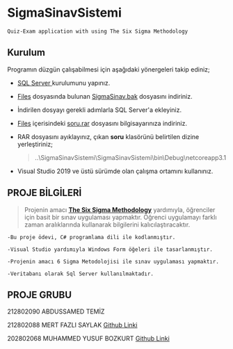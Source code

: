 # SigmaSinavSistemi
    Quiz-Exam application with using The Six Sigma Methodology
    
    
## Kurulum    
Programın düzgün çalışabilmesi için aşağıdaki yönergeleri takip ediniz;

- [SQL Server ](https://www.microsoft.com/tr-tr/sql-server/sql-server-downloads) kurulumunu yapınız.

- [Files](https://github.com/SamedTemiz/SigmaSinavSistemi/tree/master/Files) dosyasında bulunan [SigmaSinav.bak](https://github.com/SamedTemiz/SigmaSinavSistemi/blob/master/Files/SigmaSinav.bak) dosyasını indiriniz.
 
- İndirilen dosyayı gerekli adımlarla SQL Server'a ekleyiniz.

- [Files](https://github.com/SamedTemiz/SigmaSinavSistemi/tree/master/Files) içerisindeki [soru.rar](https://github.com/SamedTemiz/SigmaSinavSistemi/blob/master/Files/soru.rar) dosyasını bilgisayarınıza indiriniz.

- RAR dosyasını ayıklayınız, çıkan **soru** klasörünü belirtilen dizine yerleştiriniz;
    >   ..\SigmaSinavSistemi\SigmaSinavSistemi\bin\Debug\netcoreapp3.1

- Visual Studio 2019 ve üstü sürümde olan çalışma ortamını kullanınız.


## PROJE BİLGİLERİ

>Projenin amacı [**The Six Sigma Methodology**](https://www.sixsigmadaily.com/what-is-six-sigma/) yardımıyla, öğrenciler için basit bir sınav uygulaması yapmaktır.
>Öğrenci uygulamayı farklı zaman aralıklarında kullanarak bilgilerini kalıcılaştıracaktır.

    -Bu proje ödevi, C# programlama dili ile kodlanmıştır.

    -Visual Studio yardımıyla Windows Form öğeleri ile tasarlanmıştır.

    -Projenin amacı 6 Sigma Metodolojisi ile sınav uygulaması yapmaktır.
    
    -Veritabanı olarak Sql Server kullanılmaktadır.
   
   
## PROJE GRUBU

   212802090 ABDUSSAMED TEMİZ  

   212802088 MERT FAZLI SAYLAK [Github Linki](https://github.com/merttfazli)

   202802068 MUHAMMED YUSUF BOZKURT [Github Linki](https://github.com/MuhammedYusufBozkurt)
    
    

